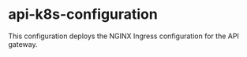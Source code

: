 # api-k8s-configuration

This configuration deploys the NGINX Ingress configuration
for the API gateway.
